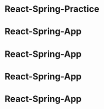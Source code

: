 # React-Spring-Practice
# React-Spring-App
# React-Spring-App
# React-Spring-App
# React-Spring-App
